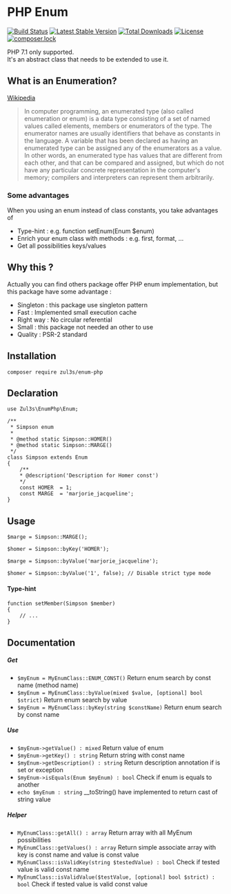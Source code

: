 # PHP Enum

[![Build Status](https://travis-ci.org/Zul3s/enum-php.svg?branch=master)](https://travis-ci.org/Zul3s/enum-php)
[![Latest Stable Version](https://poser.pugx.org/zul3s/enum-php/v/stable)](https://packagist.org/packages/zul3s/enum-php)
[![Total Downloads](https://poser.pugx.org/zul3s/enum-php/downloads)](https://packagist.org/packages/zul3s/enum-php)
[![License](https://poser.pugx.org/zul3s/enum-php/license)](https://packagist.org/packages/zul3s/enum-php)
[![composer.lock](https://poser.pugx.org/zul3s/enum-php/composerlock)](https://packagist.org/packages/zul3s/enum-php)


PHP 7.1 only supported.  
It's an abstract class that needs to be extended to use it.

## What is an Enumeration?

[Wikipedia](http://wikipedia.org/wiki/Enumerated_type)
> In computer programming, an enumerated type (also called enumeration or enum)
> is a data type consisting of a set of named values called elements, members
> or enumerators of the type. The enumerator names are usually identifiers that
> behave as constants in the language. A variable that has been declared as
> having an enumerated type can be assigned any of the enumerators as a value.
> In other words, an enumerated type has values that are different from each
> other, and that can be compared and assigned, but which do not have any
> particular concrete representation in the computer's memory; compilers and
> interpreters can represent them arbitrarily.

### Some advantages

When you using an enum instead of class constants, you take advantages of 

- Type-hint : e.g. function setEnum(Enum $enum)
- Enrich your enum class with methods : e.g. first, format, ...
- Get all possibilities keys/values

## Why this ?

Actually you can find others package offer PHP enum implementation,
but this package have some advantage :

- Singleton : this package use singleton pattern
- Fast : Implemented small execution cache 
- Right way : No circular referential
- Small : this package not needed an other to use
- Quality : PSR-2 standard

## Installation

````
composer require zul3s/enum-php
````

## Declaration

````
use Zul3s\EnumPhp\Enum;

/**
 * Simpson enum
 *
 * @method static Simpson::HOMER()
 * @method static Simpson::MARGE()
 */
class Simpson extends Enum
{
    /**
    * @description('Description for Homer const')
    */
    const HOMER  = 1;
    const MARGE  = 'marjorie_jacqueline';
}
````
## Usage

````
$marge = Simpson::MARGE();

$homer = Simpson::byKey('HOMER');

$marge = Simpson::byValue('marjorie_jacqueline');

$homer = Simpson::byValue('1', false); // Disable strict type mode

````

#### Type-hint

````
function setMember(Simpson $member) 
{
    // ...
}
````

## Documentation 

##### Get 

- `$myEnum = MyEnumClass::ENUM_CONST()` Return enum search by const name (method name)
- `$myEnum = MyEnumClass::byValue(mixed $value, [optional] bool $strict)` Return enum search by value 
- `$myEnum = MyEnumClass::byKey(string $constName)` Return enum search by const name

##### Use 

- `$myEnum->getValue() : mixed` Return value of enum
- `$myEnum->getKey() : string` Return string with const name
- `$myEnum->getDescription() : string` Return description annotation if is set or exception
- `$myEnum->isEquals(Enum $myEnum) : bool` Check if enum is equals to another
- `echo $myEnum : string` __toString() have implemented to return cast of string value

##### Helper

- `MyEnumClass::getAll() : array` Return array with all MyEnum possibilities
- `MyEnumClass::getValues() : array` Return simple associate array with key is const name and value is const value
- `MyEnumClass::isValidKey(string $testedValue) : bool` Check if tested value is valid const name
- `MyEnumClass::isValidValue($testValue, [optional] bool $strict) : bool` Check if tested value is valid const value